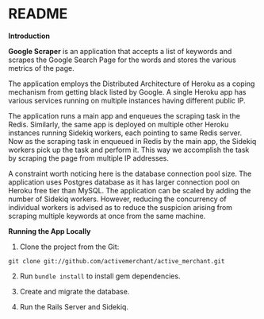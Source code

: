 # README

**Introduction**

**Google Scraper** is an application that accepts a list of keywords and scrapes the Google Search Page for the words and stores the various metrics of the page.

The application employs the Distributed Architecture of Heroku as a coping mechanism from getting black listed by Google. A single Heroku app has various services running on multiple instances having different public IP. 

The application runs a main app and enqueues the scraping task in the Redis. Similarly, the same app is deployed on multiple other Heroku instances running Sidekiq workers, each pointing to same Redis server. Now as the scraping task in enqueued in Redis by the main app, the Sidekiq workers pick up the task and perform it. This way we accomplish the task by scraping the page from multiple IP addresses. 

A constraint worth noticing here is the database connection pool size. The application uses Postgres database as it has larger connection pool on Heroku free tier than MySQL. The application can be scaled by adding the number of Sidekiq workers. However, reducing the concurrency of individual workers is advised as to reduce the suspicion arising from scraping multiple keywords at once from the same machine.

**Running the App Locally**

1. Clone the project from the Git:

`git clone git://github.com/activemerchant/active_merchant.git`

2. Run `bundle install` to install gem dependencies.

3. Create and migrate the database.

4. Run the Rails Server and Sidekiq.


